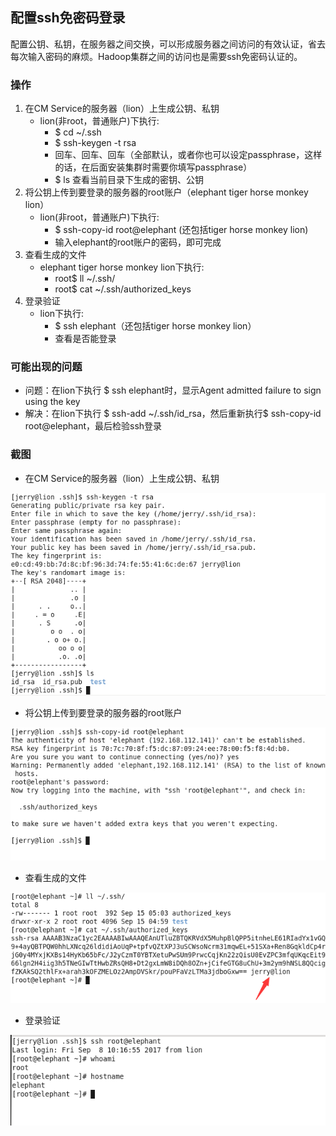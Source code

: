 ## 配置ssh免密码登录
配置公钥、私钥，在服务器之间交换，可以形成服务器之间访问的有效认证，省去每次输入密码的麻烦。Hadoop集群之间的访问也是需要ssh免密码认证的。

### 操作
1. 在CM Service的服务器（lion）上生成公钥、私钥
	- lion(非root，普通账户)下执行:
		- $ cd ~/.ssh
		- $ ssh-keygen -t rsa 
		- 回车、回车、回车（全部默认，或者你也可以设定passphrase，这样的话，在后面安装集群时需要你填写passphrase）
		- $ ls 查看当前目录下生成的密钥、公钥	
2. 将公钥上传到要登录的服务器的root账户（elephant tiger horse monkey lion）
	- lion(非root，普通账户)下执行:
		- $ ssh-copy-id root@elephant (还包括tiger horse monkey lion)
		- 输入elephant的root账户的密码，即可完成
3. 查看生成的文件
	- elephant tiger horse monkey lion下执行:
		- root$ ll ~/.ssh/ 
		- root$ cat ~/.ssh/authorized_keys
4. 登录验证
	- lion下执行:
		- $ ssh elephant（还包括tiger horse monkey lion）	
		- 查看是否能登录

### 可能出现的问题
- 问题：在lion下执行 $ ssh elephant时，显示Agent admitted failure to sign using the key
- 解决：在lion下执行 $ ssh-add ~/.ssh/id_rsa，然后重新执行$ ssh-copy-id root@elephant，最后检验ssh登录

### 截图
- 在CM Service的服务器（lion）上生成公钥、私钥

![生成公钥、私钥截图](./ssh_gen.png)

- 将公钥上传到要登录的服务器的root账户

![上传公钥截图](./ssh_upload.png)

- 查看生成的文件

![生成的文件截图](./ssh_cat.png)

- 登录验证

![登录验证截图](./ssh_login.png)
